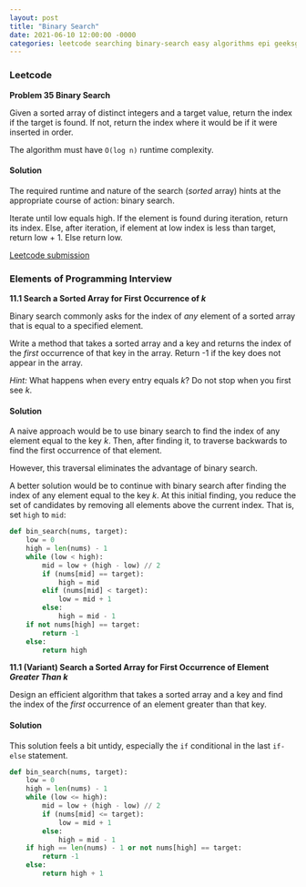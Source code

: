 ```yaml
---
layout: post
title: "Binary Search"
date: 2021-06-10 12:00:00 -0000
categories: leetcode searching binary-search easy algorithms epi geeksgeeks
---
```


### Leetcode

**Problem 35 Binary Search** 

Given a sorted array of distinct integers and a target value, return the index if the target is found. If not, return the index where it would be if it were inserted in order.

The algorithm must have `O(log n)` runtime complexity.

#### Solution

The required runtime and nature of the search (*sorted* array) hints at the appropriate course of action: binary search.

Iterate until low equals high. If the element is found during iteration, return its index. Else, after iteration, if element at low index is less than target, return low + 1. Else return low.



[Leetcode submission](https://leetcode.com/submissions/detail/507525508/)

### Elements of Programming Interview

**11.1 Search a Sorted Array for First Occurrence of *k***

Binary search commonly asks for the index of *any* element of a sorted array that is equal to a specified element.

Write a method that takes a sorted array and a key and returns the index of the *first* occurrence of that key in the array. Return -1 if the key does not appear in the array.

*Hint:* What happens when every entry equals *k*? Do not stop when you first see *k*.

#### Solution

A naive approach would be to use binary search to find the index of any element equal to the key *k*. Then, after finding it, to traverse backwards to find the first occurrence of that element.

However, this traversal eliminates the advantage of binary search.

A better solution would be to continue with binary search after finding the index of any element equal to the key *k*. At this initial finding, you reduce the set of candidates by removing all elements above the current index. That is, set `high` to `mid`:

```python
def bin_search(nums, target):
    low = 0
    high = len(nums) - 1
    while (low < high):
        mid = low + (high - low) // 2
        if (nums[mid] == target):
            high = mid
        elif (nums[mid] < target):
            low = mid + 1
        else:
            high = mid - 1
    if not nums[high] == target:
        return -1
    else:
        return high
```

**11.1 (Variant) Search a Sorted Array for First Occurrence of Element *Greater Than* *k***

Design an efficient algorithm that takes a sorted array and a key and find the index of the *first* occurrence of an element greater than that key. 

#### Solution

This solution feels a bit untidy, especially the `if` conditional in the last `if-else` statement.

```python
def bin_search(nums, target):
    low = 0
    high = len(nums) - 1
    while (low <= high):
        mid = low + (high - low) // 2
        if (nums[mid] <= target):
            low = mid + 1
        else:
            high = mid - 1
    if high == len(nums) - 1 or not nums[high] == target:
        return -1
    else:
        return high + 1
```
